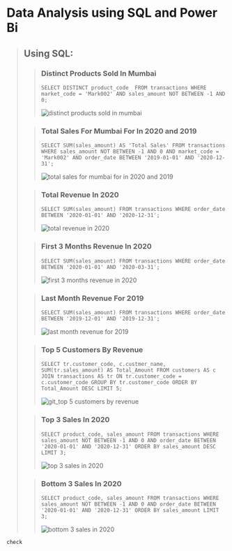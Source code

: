 # Data Analysis using SQL and Power Bi

> ## Using SQL:
>> ### Distinct Products Sold In Mumbai  
>> `SELECT DISTINCT product_code 
FROM transactions
WHERE market_code = 'Mark002'
AND sales_amount NOT BETWEEN -1 AND 0;`
>> 
>> ![distinct products sold in mumbai](https://user-images.githubusercontent.com/90182043/149306581-75e63001-842d-4806-843e-964859dac4c6.PNG)
> 
>> ### Total Sales For Mumbai For In 2020 and 2019  
>> `SELECT SUM(sales_amount) AS 'Total Sales'
FROM transactions
WHERE sales_amount NOT BETWEEN -1 AND 0
AND market_code = 'Mark002'
AND order_date BETWEEN '2019-01-01' AND '2020-12-31';`
>> 
>> ![total sales for mumbai for in 2020 and 2019](https://user-images.githubusercontent.com/90182043/149306703-bc06f6ec-676e-45c5-b437-4dc46fe25abf.PNG)
> 
>> ### Total Revenue In 2020  
>> `SELECT SUM(sales_amount)
FROM transactions
WHERE order_date BETWEEN '2020-01-01' AND '2020-12-31';`
>> 
>> ![total revenue in 2020](https://user-images.githubusercontent.com/90182043/149306951-88ca5625-8f2e-4b51-b36c-3e129c2c02ca.PNG)
> 
>> ### First 3 Months Revenue In 2020  
>> `SELECT SUM(sales_amount)
FROM transactions
WHERE order_date BETWEEN '2020-01-01' AND '2020-03-31';`
>> 
>> ![first 3 months revenue in 2020](https://user-images.githubusercontent.com/90182043/149307001-92fa8924-d0c0-48ed-abcb-17351187d090.PNG)
> 
>> ### Last Month Revenue For 2019  
>> `SELECT SUM(sales_amount)
FROM transactions
WHERE order_date BETWEEN '2019-12-01' AND '2019-12-31';`
>> 
>> ![last month revenue for 2019](https://user-images.githubusercontent.com/90182043/149307118-81baff0b-d036-40a1-a303-b1f6bc704b8c.PNG)
> 
>> ### Top 5 Customers By Revenue  
>> `SELECT tr.customer_code, c.custmer_name, SUM(tr.sales_amount) AS Total_Amount
FROM customers AS c
JOIN transactions AS tr
ON tr.customer_code = c.customer_code
GROUP BY tr.customer_code
ORDER BY Total_Amount DESC
LIMIT 5;`  
>> 
>> ![git_top 5 customers by revenue](https://user-images.githubusercontent.com/90182043/149303867-104cc34a-0300-4eb2-b3f0-874e1665fa47.PNG)
> 
>> ### Top 3 Sales In 2020  
>> `SELECT product_code, sales_amount
FROM transactions
WHERE sales_amount NOT BETWEEN -1 AND 0
AND order_date BETWEEN '2020-01-01' AND '2020-12-31'
ORDER BY sales_amount DESC
LIMIT 3;`
>> 
>> ![top 3 sales in 2020](https://user-images.githubusercontent.com/90182043/149307164-8bd73726-0653-49d1-8de3-4e0f7f1e5429.PNG)
> 
>> ### Bottom 3 Sales In 2020  
>> `SELECT product_code, sales_amount
FROM transactions
WHERE sales_amount NOT BETWEEN -1 AND 0
AND order_date BETWEEN '2020-01-01' AND '2020-12-31'
ORDER BY sales_amount
LIMIT 3;`
>> 
>> ![bottom 3 sales in 2020](https://user-images.githubusercontent.com/90182043/149307242-ee187da5-5253-4ea3-aa52-1acaa3307ad4.PNG)

```
check
```
